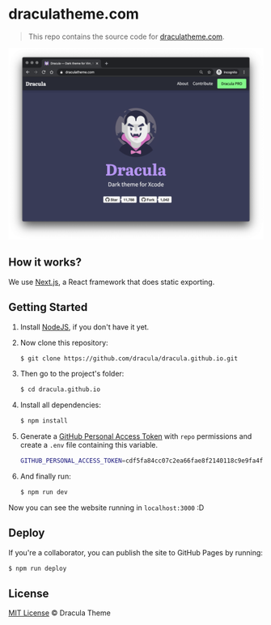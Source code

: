 # draculatheme.com

> This repo contains the source code for [draculatheme.com](https://draculatheme.com).

![Screenshot](./screenshot.png)

## How it works?

We use [Next.js](https://nextjs.org/), a React framework that does static exporting.

## Getting Started

1. Install [NodeJS](http://nodejs.org/download/), if you don't have it yet.

2. Now clone this repository:

    ```sh
    $ git clone https://github.com/dracula/dracula.github.io.git
    ```

3. Then go to the project's folder:

    ```sh
    $ cd dracula.github.io
    ```

4. Install all dependencies:

    ```sh
    $ npm install
    ```

5. Generate a [GitHub Personal Access Token](https://help.github.com/en/enterprise/2.17/user/authenticating-to-github/creating-a-personal-access-token-for-the-command-line) with `repo` permissions and create a `.env` file containing this variable.

    ```sh
    GITHUB_PERSONAL_ACCESS_TOKEN=cdf5fa84cc07c2ea66fae8f2140118c9e9fa4f55
    ```

6. And finally run:

    ```sh
    $ npm run dev
    ```

Now you can see the website running in `localhost:3000` :D

## Deploy

If you're a collaborator, you can publish the site to GitHub Pages by running:

```sh
$ npm run deploy
```

## License

[MIT License](./LICENSE) © Dracula Theme
